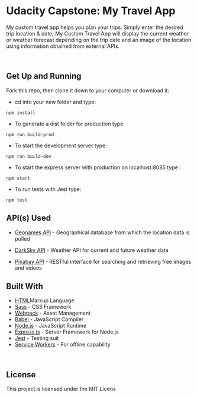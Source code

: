 # Udacity Capstone: My Travel App

My custom travel app helps you plan your trips. Simply enter the desired trip location &amp; date; My Custom Travel App will display the current weather or weather forecast depending on the trip date and an image of the location using information obtained from external APIs.

​

## Get Up and Running

Fork this repo, then clone it down to your computer or download it:

- cd into your new folder and type:

```
npm install
```

- To generate a dist folder for production type:

```
npm run build-prod
```

- To start the development server type:

```
npm run build-dev
```

- To start the express server with production on localhost:8085 type :

```
npm start
```

- To run tests with Jest type:

```
npm test
```

## API(s) Used

- [Geonames API](http://www.geonames.org/export/web-services.html) - Geographical database from which the location data is pulled

- [DarkSky API](https://darksky.net/dev) - Weather API for current and future weather data

* [Pixabay API](https://pixabay.com/api/docs/) - RESTful interface for searching and retrieving free images and videos

## Built With

- [HTML]()Markup Language
- [Sass](https://sass-lang.com/documentation) - CSS Framework
- [Webpack](https://webpack.js.org/concepts/) - Asset Management
- [Babel](https://babeljs.io/) - JavaScript Compiler
- [Node.js](https://nodejs.org/en/) - JavaScript Runtime
- [Express.js](https://expressjs.com/) - Server Framework for Node.js
- [Jest](https://jestjs.io/) - Testing suit
- [Service Workers](https://developers.google.com/web/fundamentals/primers/service-workers) - For offline capability

​

## License

This project is licensed under the MIT Licens
